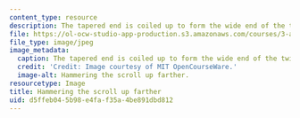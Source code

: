```yaml
---
content_type: resource
description: The tapered end is coiled up to form the wide end of the twisted bar.
file: https://ol-ocw-studio-app-production.s3.amazonaws.com/courses/3-a04-modern-blacksmithing-and-physical-metallurgy-fall-2008/d5ffeb045b98e4faf35a4be891dbd812_119.jpg
file_type: image/jpeg
image_metadata:
  caption: The tapered end is coiled up to form the wide end of the twisted bar.
  credit: 'Credit: Image courtesy of MIT OpenCourseWare.'
  image-alt: Hammering the scroll up farther.
resourcetype: Image
title: Hammering the scroll up farther
uid: d5ffeb04-5b98-e4fa-f35a-4be891dbd812
---
```

